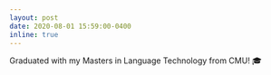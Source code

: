 ```yaml
---
layout: post
date: 2020-08-01 15:59:00-0400
inline: true
---
```


Graduated with my Masters in Language Technology from CMU! 🎓
